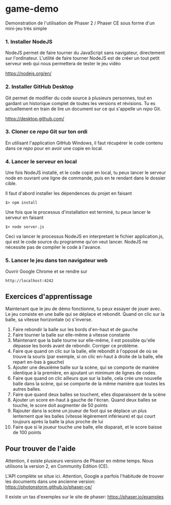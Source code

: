# game-demo

Demonstration de l'utilisation de Phaser 2 / Phaser CE sous forme d'un mini-jeu très simple

### 1. Installer NodeJS

NodeJS permet de faire tourner du JavaScript sans navigateur, directement sur l'ordinateur. L'utilité de faire tourner NodeJS est de créer un tout petit serveur web qui nous permettera de tester le jeu vidéo

https://nodejs.org/en/

### 2. Installer GitHub Desktop

Git permet de modifier du code source à plusieurs personnes, tout en gardant un historique complet de toutes les versions et révisions. Tu es actuellement en train de lire un document sur ce qui s'appelle un _repo_ Git.

https://desktop.github.com/

### 3. Cloner ce _repo_ Git sur ton ordi

En utilisant l'application GitHub Windows, il faut récupérer le code contenu dans ce _repo_ pour en avoir une copie en local.

### 4. Lancer le serveur en local

Une fois NodeJS installé, et le code copié en local, tu peux lancer le serveur node en ouvrant une ligne de commande, puis en te rendant dans le dossier cible.

Il faut d'abord installer les dépendences du projet en faisant

    $> npm install

Une fois que le processus d'installation est terminé, tu peux lancer le serveur en faisant

    $> node server.js

Ceci va lancer le processus NodeJS en interpretant le fichier application.js, qui est le code source du programme qu'on veut lancer. NodeJS ne nécessite pas de compiler le code à l'avance.

### 5. Lancer le jeu dans ton navigateur web

Ouvrir Google Chrome et se rendre sur

    http://localhost:4242

## Exercices d'apprentissage

Maintenant que le jeu de démo fonctionne, tu peux essayer de jouer avec. Le jeu consiste en une balle qui se déplace et rebondit. Quand on clic sur la balle, sa vitesse horizontale (x) s'inverse.

1. Faire rebondir la balle sur les bords d'en-haut et de gauche
2. Faire tourner la balle sur elle-même à vitesse constante
3. Maintenant que la balle tourne sur elle-même, il est possible qu'elle dépasse les bords avant de rebondir. Corriger ce problème.
4. Faire que quand on clic sur la balle, elle rebondit à l'opposé de où se trouve la souris (par exemple, si on clic en-haut à droite de la balle, elle repart en-bas à gauche)
5. Ajouter une deuxième balle sur la scène, qui se comporte de manière identique à la première, en ajoutant un minimum de lignes de codes.
6. Faire que quand on clic ailleurs que sur la balle, cela crée une nouvelle balle dans la scène, qui se comporte de la même manière que toutes les autres balles.
7. Faire que quand deux balles se touchent, elles disparaissent de la scène
8. Ajouter un score en-haut à gauche de l'écran. Quand deux balles se touche, le score doit augmenter de 50 points
9. Rajouter dans la scène un joueur de foot qui se déplace un plus lentement que les balles (vitesse légèrement inférieure) et qui court toujours après la balle la plus proche de lui
10. Faire que si le joueur touche une balle, elle disparait, et le score baisse de 100 points 


## Pour trouver de l'aide

Attention, il existe plusieurs versions de Phaser en même temps. Nous utilisons la version 2, en Community Edition (CE).

L'API complète se situe ici. Attention, Google a parfois l'habitude de trouver les documents dans une ancienne version:
https://photonstorm.github.io/phaser-ce/

Il existe un tas d'exemples sur le site de phaser:
https://phaser.io/examples
